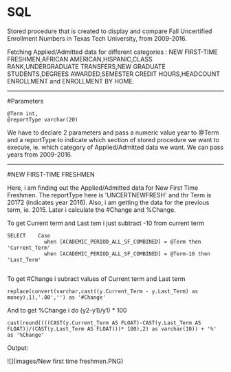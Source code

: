 # SQL
Stored procedure that is created to display and compare Fall Uncertified Enrollment Numbers in Texas Tech University, from 2009-2016.


Fetching Applied/Admitted data for different categories : NEW FIRST-TIME FRESHMEN,AFRICAN AMERICAN,HISPANIC,CLASS RANK,UNDERGRADUATE TRANSFERS,NEW GRADUATE STUDENTS,DEGREES AWARDED,SEMESTER CREDIT HOURS,HEADCOUNT ENROLLMENT and ENROLLMENT BY HOME.

-----------
#Parameters

```
@Term int,
@reportType varchar(20)
```
We have to declare 2 parameters and pass a numeric value year to @Term and a reportType to indicate which section of stored procedure we want to execute, ie. which category of Applied/Admitted data we want.
We can pass years from 2009-2016.

-------------
#NEW FIRST-TIME FRESHMEN

Here, i am finding out the Applied/Admitted data for New First Time Freshmen.
The reportType here is 'UNCERTNEWFRESH' and thr Term is 20172 (indicates year 2016).
Also, i am getting the data for the previous term, ie. 2015.
Later i calculate the #Change and %Change.

To get Current term and Last tem i just subtract -10 from current term
```
SELECT    Case 
            when [ACADEMIC_PERIOD_ALL_SF_COMBINED] = @Term then 'Current_Term'
            when [ACADEMIC_PERIOD_ALL_SF_COMBINED] = @Term-10 then 'Last_Term'
            
```
To get #Change i subract values of Current term and Last term
```
replace(convert(varchar,cast((y.Current_Term - y.Last_Term) as money),1),'.00','') as '#Change'
```
And to get %Change i do (y2-y1)/y1) * 100
```
cast(round((((CAST(y.Current_Term AS FLOAT)-CAST(y.Last_Term AS FLOAT))/(CAST(y.Last_Term AS FLOAT)))* 100),2) as varchar(10)) + '%' as '%Change'
```
Output: 

![](images/New first time freshmen.PNG)




